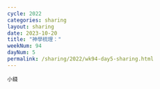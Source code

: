 ```yaml
---
cycle: 2022
categories: sharing
layout: sharing
date: 2023-10-20
title: "神學梳理："
weekNum: 94
dayNum: 5
permalink: /sharing/2022/wk94-day5-sharing.html
---
```


[](https://eccseattle.github.io/media/sharing/2022/wk094/2023-10-20-bin.m4a)

`小錢`
